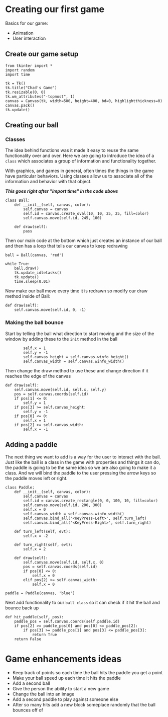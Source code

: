 # Creating our first game #
Basics for our game:
- Animation
- User interaction

## Create our game setup ##
```
from tkinter import *
import random
import time

tk = Tk()
tk.title("Chad's Game")
tk.resizable(0, 0)
tk.wm_attributes("-topmost", 1)
canvas = Canvas(tk, width=500, height=400, bd=0, highlightthickness=0)
canvas.pack()
tk.update()
```

## Creating our ball ##

### Classes ###
The idea behind functions was it made it easy to reuse the same functionality over and over.  Here we are going to introduce the idea of a `class` which associates a group of information and functionality together.

With graphics, and games in general, often times the things in the game have particular behaviors.  Using classes allow us to associate all of the information and behavior with that object.

***This goes right after "import time" in the code above***
```
class Ball:
    def __init__(self, canvas, color):
        self.canvas = canvas
        self.id = canvas.create_oval(10, 10, 25, 25, fill=color)
        self.canvas.move(self.id, 245, 100)

    def draw(self):
        pass  
```
Then our main code at the bottom which just creates an instance of our ball and then has a loop that tells our canvas to keep redrawing
```
ball = Ball(canvas, 'red')

while True:
    ball.draw()
    tk.update_idletasks()
    tk.update()
    time.sleep(0.01)
```
Now make our ball move every time it is redrawn so modify our draw method inside of Ball:
```
def draw(self):
    self.canvas.move(self.id, 0, -1)
```

### Making the ball bounce ###
Start by telling the ball what direction to start moving and the size of the window by adding these to the `init` method in the ball
```
        self.x = 1
        self.y = -1
        self.canvas_height = self.canvas.winfo_height()
        self.canvas_width = self.canvas.winfo_width()
```
Then change the draw method to use these and change direction if it reaches the edge of the canvas
```
def draw(self):
    self.canvas.move(self.id, self.x, self.y)
    pos = self.canvas.coords(self.id)
    if pos[1] <= 0:
        self.y = 1
    if pos[3] >= self.canvas_height:
        self.y = -1
    if pos[0] <= 0:
        self.x = 1
    if pos[2] >= self.canvas_width:
        self.x = -1
```

## Adding a paddle ##

The next thing we want to add is a way for the user to interact with the ball.  Just like the ball is a class in the game with properties and things it can do, the paddle is going to be the same idea so we are also going to make it a class.  And we will bind the paddle to the user pressing the arrow keys so the paddle moves left or right.
```
class Paddle:
    def __init__(self, canvas, color):
        self.canvas = canvas
        self.id = canvas.create_rectangle(0, 0, 100, 10, fill=color)
        self.canvas.move(self.id, 200, 300)
        self.x = 0
        self.canvas_width = self.canvas.winfo_width()
        self.canvas.bind_all('<KeyPress-Left>', self.turn_left)
        self.canvas.bind_all('<KeyPress-Right>', self.turn_right)

    def turn_left(self, evt):
        self.x = -2

    def turn_right(self, evt):
        self.x = 2

    def draw(self):
        self.canvas.move(self.id, self.x, 0)
        pos = self.canvas.coords(self.id)
        if pos[0] <= 0:
            self.x = 0
        elif pos[2] >= self.canvas_width:
            self.x = 0

paddle = Paddle(canvas, 'blue')
```

Next add functionality to our `ball class` so it can check if it hit the ball and bounce back up
```
def hit_paddle(self, pos):
    paddle_pos = self.canvas.coords(self.paddle.id)
    if pos[2] >= paddle_pos[0] and pos[0] <= paddle_pos[2]:
        if pos[3] >= paddle_pos[1] and pos[3] <= paddle_pos[3]:
            return True
    return False
```


# Game enhancements ideas #
- Keep track of points so each time the ball hits the paddle you get a point
- Make your ball speed up each time it hits the paddle
- Add a second ball
- Give the person the ability to start a new game
- Change the ball into an image
- Add a second paddle to play against someone else
- After so many hits add a new block someplace randomly that the ball bounces off of
